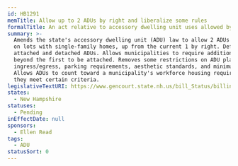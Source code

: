 ```yaml
---
id: HB1291
memTitle: Allow up to 2 ADUs by right and liberalize some rules
formalTitle: An act relative to accessory dwelling unit uses allowed by right.
summary: >-
  Amends the state's accessory dwelling unit (ADU) law to allow 2 ADUs by right
  on lots with single-family homes, up from the current 1 by right. Defines
  attached and detached ADUs. Allows municipalities to require additional ADUs
  beyond the first to be attached. Removes some restrictions on ADU placement,
  ingress/egress, parking requirements, aesthetic standards, and minimum sizes.
  Allows ADUs to count toward a municipality's workforce housing requirements if
  they meet certain criteria.
legislativeTextURI: https://www.gencourt.state.nh.us/bill_Status/billinfo.aspx?id=1221
states:
  - New Hampshire
statuses:
  - Pending
inEffectDate: null
sponsors:
  - Ellen Read
tags:
  - ADU
statusSort: 0
---
```

